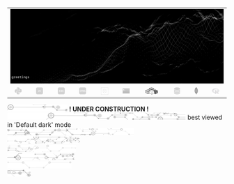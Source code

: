 <table align="center" border="0" cellspacing="0" cellpadding="0">

<!-- <sub><sub>best viewed in 'dark' theme</sub></sub> -->

<tr>
  <td colspan="10" border="0" cellspacing="0" cellpadding="0" ><a href="https://wallpaperaccess.com/black-digital"><img src="quantized_relief_adjusted_with_sfmono.png" href="https://wallpaperaccess.com/black-digital"/></a></td>
</tr>
<tr>
  <td align="center"><a href="https://www.python.org/"><img src="python-16.png"/></a></td>
  <td align="center"><a href="https://developer.mozilla.org/en-US/docs/Web/JavaScript"><img src="js-16.png"/></a></td>
  <td align="center"><a href="https://developer.mozilla.org/en-US/docs/Web/CSS"><img src="css-16.png"/></a></td>
  <td align="center"><a href="https://developer.mozilla.org/en-US/docs/Web/HTML"><img src="html-16.png"/></a></td>
  <td align="center"><a href="https://www.tableau.com/"><img src="tableau-logo.png"/></a></td>
  <td align="center"><a href="https://www.zsh.org/"><img src="terminal-icon-16.png"/></a></td>
  <td align="center"><a href="https://docs.microsoft.com/en-us/office/vba"><img src="vba-logo.png"/></a></td>
  <td align="center"><a href="https://www.postgresql.org/"><img src="database-5-16.png"/></a></td>
  <td align="center"><a href="https://www.mongodb.com/"><img src="mongodb-logo.png"/></a></td>
  <td align="center"><a href="https://www.r-project.org/"><img src="r-programming-language.png"/></a></td>
</tr>
</table>

![neural-network-icon-12](neural_network_original_greyscale_07.png "this")  **! UNDER CONSTRUCTION !**<br>
![neural-network-icon-12](neural_network_original_greyscale_10.png "this this") best viewed in 'Default dark' mode<br>
![neural-network-icon-12](neural_network_original_greyscale_04.png "this this this")<br>
![neural-network-icon-12](neural_network_original_greyscale_02.png "this this this this")<br>
![neural-network-icon-12](neural_network_original_greyscale_11.png "this this this this this")<br>
![neural-network-icon-12](neural_network_original_greyscale_09.png "this this this this this this")<br>
![neural-network-icon-12](neural_network_original_greyscale_06.png "this this this this this this this")<br>
![neural-network-icon-12](neural_network_original_greyscale_08.png "this this this this this this this this")<br>

<!--

![neural-network-icon-16](neural-network-icon-16.png "this this this this")

![neural-network-icon-16](neural-network-icon-16.png "this this this this this")

![neural-network-icon-16](neural-network-icon-16.png "this this this this this this")

![neural-network-icon-20](neural-network-icon-27.png "this this this this this this this")

![neural-network-icon-16](neural-network-icon-16.png "this this this this this this this this")

![neural-network-icon-16](neural-network-icon-16.png "this this this this this this this this this")

<sub>[·](a "· this text")</sub>

<sub>[·](a "· this text")</sub>

[![name](link to image on GH)](link to your URL)

**justineichelberger/justineichelberger** is a ✨ _special_ ✨ repository because its `README.md` (this file) appears on your GitHub profile.

Here are some ideas to get you started:

- 🔭 I’m currently working on ...
- 🌱 I’m currently learning ...
- 👯 I’m looking to collaborate on ...
- 🤔 I’m looking for help with ...
- 💬 Ask me about ...
- 📫 How to reach me: ...
- 😄 Pronouns: ...
- ⚡ Fun fact: ...

-->
